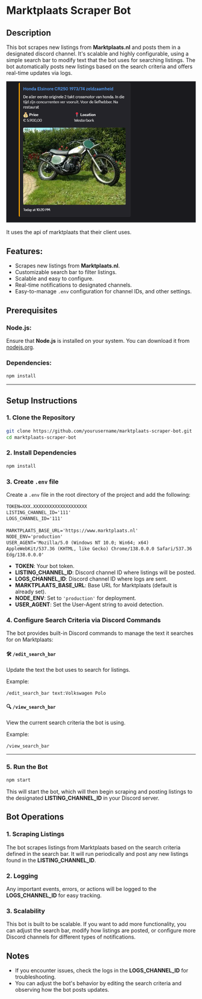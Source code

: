 # Marktplaats Scraper Bot

## Description

This bot scrapes new listings from **Marktplaats.nl** and posts them in a designated discord channel. It's scalable and highly configurable, using a simple search bar to modify text that the bot uses for searching listings. The bot automatically posts new listings based on the search criteria and offers real-time updates via logs.

![sample](https://github.com/bilal-the-dev/Marktplaats-Listing-Scraper-Discord-Bot/blob/main/click.PNG)

It uses the api of marktplaats that their client uses.

## Features:

- Scrapes new listings from **Marktplaats.nl**.
- Customizable search bar to filter listings.
- Scalable and easy to configure.
- Real-time notifications to designated channels.
- Easy-to-manage `.env` configuration for channel IDs, and other settings.

## Prerequisites

### Node.js:

Ensure that **Node.js** is installed on your system. You can download it from [nodejs.org](https://nodejs.org/).

### Dependencies:

```bash
npm install
```

---

## Setup Instructions

### 1. Clone the Repository

```bash
git clone https://github.com/yourusername/marktplaats-scraper-bot.git
cd marktplaats-scraper-bot
```

### 2. Install Dependencies

```bash
npm install
```

### 3. Create `.env` file

Create a `.env` file in the root directory of the project and add the following:

```
TOKEN=XXX.XXXXXXXXXXXXXXXXXXXX
LISTING_CHANNEL_ID='111'
LOGS_CHANNEL_ID='111'

MARKTPLAATS_BASE_URL='https://www.marktplaats.nl'
NODE_ENV='production'
USER_AGENT='Mozilla/5.0 (Windows NT 10.0; Win64; x64) AppleWebKit/537.36 (KHTML, like Gecko) Chrome/138.0.0.0 Safari/537.36 Edg/138.0.0.0'
```

- **TOKEN**: Your bot token.
- **LISTING_CHANNEL_ID**: Discord channel ID where listings will be posted.
- **LOGS_CHANNEL_ID**: Discord channel ID where logs are sent.
- **MARKTPLAATS_BASE_URL**: Base URL for Marktplaats (default is already set).
- **NODE_ENV**: Set to `'production'` for deployment.
- **USER_AGENT**: Set the User-Agent string to avoid detection.

### 4. Configure Search Criteria via Discord Commands

The bot provides built-in Discord commands to manage the text it searches for on Marktplaats:

#### 🛠 `/edit_search_bar`

Update the text the bot uses to search for listings.

Example:

```
/edit_search_bar text:Volkswagen Polo
```

#### 🔍 `/view_search_bar`

View the current search criteria the bot is using.

Example:

```
/view_search_bar
```

---

### 5. Run the Bot

```bash
npm start
```

This will start the bot, which will then begin scraping and posting listings to the designated **LISTING_CHANNEL_ID** in your Discord server.

## Bot Operations

### 1. Scraping Listings

The bot scrapes listings from Marktplaats based on the search criteria defined in the search bar. It will run periodically and post any new listings found in the **LISTING_CHANNEL_ID**.

### 2. Logging

Any important events, errors, or actions will be logged to the **LOGS_CHANNEL_ID** for easy tracking.

### 3. Scalability

This bot is built to be scalable. If you want to add more functionality, you can adjust the search bar, modify how listings are posted, or configure more Discord channels for different types of notifications.

## Notes

- If you encounter issues, check the logs in the **LOGS_CHANNEL_ID** for troubleshooting.
- You can adjust the bot's behavior by editing the search criteria and observing how the bot posts updates.
